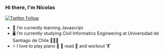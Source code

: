 ### Hi there, I'm Nícolas

[![Twitter Follow](https://img.shields.io/twitter/follow/CheneauxNicolas?color=1DA1F2&logo=twitter&style=for-the-badge)](https://twitter.com/intent/follow?original_referer=https%3A%2F%2Fgithub.com%2FCheneauxNicolas&screen_name=CheneauxNicolas)

- 🌱 I’m currently learning Javascript
- 🖥️ I’m currently studying Civil Informatics Engineering at Universidad de Santiago de Chile 🦁🇨🇱
- ⚡ I love to play piano 🎹 🎵 read 📘 and workout 🏋️‍


